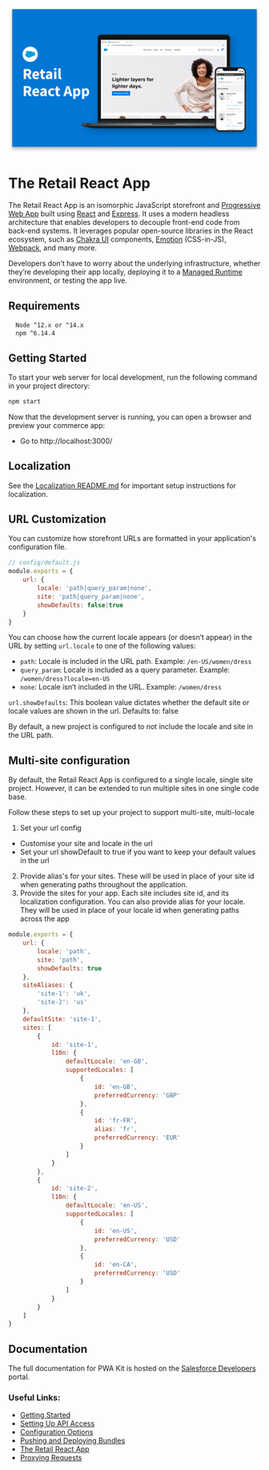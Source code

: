 <img alt="logo" src="react-retail-app.png" />

# The Retail React App

The Retail React App is an isomorphic JavaScript storefront and [Progressive Web App](https://developer.mozilla.org/en-US/docs/Web/Progressive_web_apps) built using [React](https://reactjs.org/) and [Express](https://expressjs.com/). It uses a modern headless architecture that enables developers to decouple front-end code from back-end systems. It leverages popular open-source libraries in the React ecosystem, such as [Chakra UI](https://chakra-ui.com/) components, [Emotion](https://emotion.sh/docs/introduction) (CSS-in-JS), [Webpack](https://webpack.js.org/), and many more.

Developers don’t have to worry about the underlying infrastructure, whether they’re developing their app locally, deploying it to a [Managed Runtime](https://developer.salesforce.com/docs/commerce/pwa-kit-managed-runtime/guide/mrt-overview.html) environment, or testing the app live.

## Requirements

```
  Node ^12.x or ^14.x
  npm ^6.14.4
```

## Getting Started

To start your web server for local development, run the following command in your project directory:

```bash
npm start
```

Now that the development server is running, you can open a browser and preview your commerce app:

-   Go to http://localhost:3000/

## Localization

See the [Localization README.md](./app/translations/README.md) for important setup instructions for localization.

## URL Customization

You can customize how storefront URLs are formatted in your application's configuration file.

```js
// config/default.js
module.exports = {
    url: {
        locale: 'path|query_param|none',
        site: 'path|query_param|none',
        showDefaults: false|true
    }
}
```
You can choose how the current locale appears (or doesn’t appear) in the URL by setting `url.locale` to one of the following values:

- `path`: Locale is included in the URL path. Example: `/en-US/women/dress`
- `query_param`: Locale is included as a query parameter. Example: `/women/dress?locale=en-US`
- `none`: Locale isn’t included in the URL. Example: `/women/dress`

`url.showDefaults`: This boolean value dictates whether the default site or locale values are shown in the url. Defaults to: false

By default, a new project is configured to not include the locale and site in the URL path.

## Multi-site configuration

By default, the Retail React App is configured to a single locale, single site project.
However, it can be extended to run multiple sites in one single code base. 

Follow these steps to set up your project to support multi-site, multi-locale 
1. Set your url config
- Customise your site and locale in the url 
- Set your url showDefault to true if you want to keep your default values in the url
2. Provide alias's for your sites. These will be used in place of your site id when generating paths throughout the application.
3. Provide the sites for your app. Each site includes site id, and its localization configuration.
   You can also provide alias for your locale. They will be used in place of your locale id when generating paths across the app

```js
module.exports = {
    url: {
        locale: 'path',
        site: 'path',
        showDefaults: true
    },
    siteAliases: {
        'site-1': 'uk',
        'site-2': 'us'
    },
    defaultSite: 'site-1',
    sites: [
        {
            id: 'site-1',
            l10n: {
                defaultLocale: 'en-GB',
                supportedLocales: [
                    {
                        id: 'en-GB',
                        preferredCurrency: 'GBP'
                    },
                    {
                        id: 'fr-FR',
                        alias: 'fr',
                        preferredCurrency: 'EUR'
                    }
                ]
            }
        },
        {
            id: 'site-2',
            l10n: {
                defaultLocale: 'en-US',
                supportedLocales: [
                    {
                        id: 'en-US',
                        preferredCurrency: 'USD'
                    },
                    {
                        id: 'en-CA',
                        preferredCurrency: 'USD'
                    }
                ]
            }
        }
    ]
}
```

## Documentation

The full documentation for PWA Kit is hosted on the [Salesforce Developers](https://developer.salesforce.com/docs/commerce/pwa-kit-managed-runtime/overview) portal.

### Useful Links:

-   [Getting Started](https://developer.salesforce.com/docs/commerce/pwa-kit-managed-runtime/guide/getting-started.html)
-   [Setting Up API Access](https://developer.salesforce.com/docs/commerce/pwa-kit-managed-runtime/guide/setting-up-api-access.html)
-   [Configuration Options](https://developer.salesforce.com/docs/commerce/pwa-kit-managed-runtime/guide/configuration-options.html)
-   [Pushing and Deploying Bundles](https://developer.salesforce.com/docs/commerce/pwa-kit-managed-runtime/guide/pushing-and-deploying-bundles.html)
-   [The Retail React App](https://developer.salesforce.com/docs/commerce/pwa-kit-managed-runtime/guide/retail-react-app.html)
-   [Proxying Requests](https://developer.salesforce.com/docs/commerce/pwa-kit-managed-runtime/guide/proxying-requests.html)
